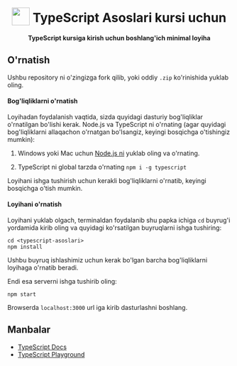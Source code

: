 <h1 align="center">
<img width="40" valign="bottom" src="https://ultimatecourses.com/static/icons/typescript.svg">
TypeScript Asoslari kursi uchun
</h1>
<h4 align="center">TypeScript kursiga kirish uchun boshlang'ich minimal loyiha</h4>

## O'rnatish

Ushbu repository ni o'zingizga fork qilib, yoki oddiy `.zip` ko'rinishida yuklab oling.

#### Bog'liqliklarni o'rnatish

Loyihadan foydalanish vaqtida, sizda quyidagi dasturiy bog'liqliklar o'rnatilgan bo'lishi kerak. Node.js va TypeScript ni o'rnating (agar quyidagi bog'liqliklarni allaqachon o'rnatgan bo'lsangiz, keyingi bosqichga o'tishingiz mumkin):

1. Windows yoki Mac uchun [Node.js ni](https://nodejs.org/en/download/) yuklab
   oling va o'rnating.

2. TypeScript ni global tarzda o'rnating `npm i -g typescript`

Loyihani ishga tushirish uchun kerakli bog'liqliklarni o'rnatib, keyingi bosqichga o'tish mumkin.

#### Loyihani o'rnatish

Loyihani yuklab olgach, terminaldan foydalanib shu papka ichiga `cd` buyrug'i yordamida kirib oling va quyidagi ko'rsatilgan buyruqlarni ishga tushiring:

```
cd <typescript-asoslari>
npm install
```

Ushbu buyruq ishlashimiz uchun kerak bo'lgan barcha bog'liqliklarni loyihaga o'rnatib beradi.

Endi esa serverni ishga tushirib oling:

```
npm start
```

Browserda `localhost:3000` url iga kirib dasturlashni boshlang.

## Manbalar

* [TypeScript Docs](https://www.typescriptlang.org)
* [TypeScript Playground](https://www.typescriptlang.org/play)
